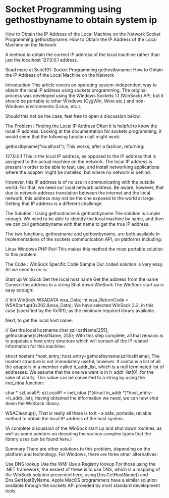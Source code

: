 # Socket Programming  using gethostbyname to obtain system ip

How to Obtain the IP Address of the Local Machine on the Network  Socket Programming gethostbyname: How to Obtain the IP Address of the Local Machine on the Network

A method to obtain the correct IP address of the local machine rather than just the localhost 127.0.0.1 address.

Read more at Suite101: Socket Programming gethostbyname: How to Obtain the IP Address of the Local Machine on the Network 

Introduction
This article covers an operating system-independent way to obtain the local IP address using sockets programming. The original process was developed using the Windows Sockets 1.1 (WinSock) API, but it should be portable to other Windows (CygWin, Wine etc.) and non-Windows environments (Linux, etc.).

Should this not be the case, feel free to open a discussion below.

The Problem : Finding the Local IP Address
Often it is helpful to know the local IP address. Looking at the documentation for sockets programming, it would seem that the following function call might work:

gethostbyname("localhost");
This works, after a fashion, returning:

127.0.0.1
This is the local IP address, as opposed to the IP address that is assigned to the actual machine on the network. The local IP address is present in order to be able to test, use, and install networking applications where the adapter might be installed, but where no network is behind.

However, this IP address is of no use in communicating with the outside world. For that, we need our local network address. Be aware, however, that due to network address translation between the internet and the local network, this address may not be the one exposed to the world at large. Getting that IP address is a different challenge.

The Solution : Using gethostname & gethostbyname
The solution is simple enough. We need to be able to identify the local machine by name, and then we can call gethostbyname with that name to get the true IP address.

The two functions, gethostname and gethostbyname, are both available in implementations of the sockets communication API, on platforms including:

Linux
Windows
PHP
Perl
This makes this method the most portable solution to this problem.

The Code : WinSock Specific Code Sample
Our coded solution is very easy. All we need to do is:

Start up WinSock
Get the local host name
Get the address from the name
Convert the address to a string
Shut down WinSock
The WinSock start up is easy enough:

// Init WinSock
WSADATA wsa_Data;
int wsa_ReturnCode = WSAStartup(0x202,&wsa_Data);
We have selected WinSock 2.2, in this case (specified by the 0x101), as the minimum required library available.

Next, to get the local host name:

// Get the local hostname
char szHostName[255];
gethostname(szHostName, 255);
With this step complete, all that remains is to populate a host entry structure which will contain all the IP related information for this machine:

struct hostent *host_entry;
host_entry=gethostbyname(szHostName);
The hostent structure is not immediately useful, however. It contains a list of all the adapters in a member called h_addr_list, which is a null terminated list of addresses. We assume that the one we want is in h_addr_list[0], for the sake of clarity. This value can be converted to a string by using the inet_ntoa function:

char * szLocalIP;
szLocalIP = inet_ntoa (*(struct in_addr *)*host_entry->h_addr_list);
Having obtained the information we need, we can now shut down the WinSock library:

WSACleanup();
That is really all there is to it - a safe, portable, reliable method to obtain the local IP address of the host system.

(A complete discussion of the WinSock start up and shut down routines, as well as some pointers on decoding the various complex types that the library uses can be found here.)

Summary
There are other solutions to this problem, depending on the platform and technology. For Windows, there are three other alternatives:

Use DNS lookup
Use the WMI
Use a Registry lookup
For those using the .NET framework, the easiest of these is to use DNS, which is a mapping of the WinSock solution presented here, using Dns.GetHostName() and Dns.GetHostByName. Apple MacOS programmers have a similar solution available through the sockets API provided by most standard development tools.

